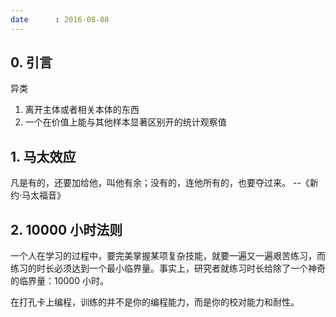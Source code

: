 ```yaml
---
date      : 2016-08-08
---
```



## 0. 引言
异类
  1. 离开主体或者相关本体的东西
  2. 一个在价值上能与其他样本显著区别开的统计观察值


## 1. 马太效应
凡是有的，还要加给他，叫他有余；没有的，连他所有的，也要夺过来。
    --《新约·马太福音》


## 2. 10000 小时法则
一个人在学习的过程中，要完美掌握某项复杂技能，就要一遍又一遍艰苦练习，而练习的时长必须达到一个最小临界量。事实上，研究者就练习时长给除了一个神奇的临界量：10000 小时。

在打孔卡上编程，训练的并不是你的编程能力，而是你的校对能力和耐性。
